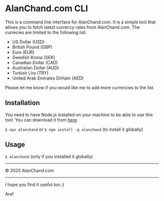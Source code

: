 # AlanChand.com CLI

This is a command line interface for AlanChand.com. It is a simple tool that allows you to fetch latest currency rates from AlanChand.com.
The currecies are limited to the following list:

- US Dollar (USD)
- British Pound (GBP)
- Euro (EUR)
- Swedish Krona (SEK)
- Canadian Dollar (CAD)
- Australian Dollar (AUD)
- Turkish Lira (TRY)
- United Arab Emirates Dirham (AED)

Please let me know if you would like me to add more currencies to the list.

## Installation

You need to have Node.js installed on your machine to be able to use this tool.
You can download it from [here](https://nodejs.org/en/download/).

`$ npx alanchand` or `$ npm install -g alanchand` (to install it globally)

## Usage

`$ alanchand` (only if you installed it globally)

---

&copy; 2025 AlanChand.com

---

I hope you find it useful too ;)

Aref
